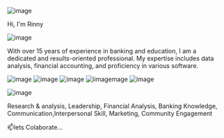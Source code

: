 
![image](https://github.com/Rinnyyudowati/Rinnyyudowati/assets/144413246/22ace094-ccdf-4ac6-94fb-145d8c8ecac2)


Hi, I'm Rinny
   
![image](https://github.com/Rinnyyudowati/Rinnyyudowati/assets/144413246/639811e4-5512-4007-9283-c8f5cebbe3b8)


With over 15 years of experience in banking and education, I am a dedicated and results-oriented professional. My expertise includes data analysis, financial accounting, and proficiency in various software.      


![image](https://github.com/Rinnyyudowati/Rinnyyudowati/assets/144413246/90451d39-9f58-48e3-81da-55969cde6230)
![image](https://github.com/Rinnyyudowati/Rinnyyudowati/assets/144413246/f4026a96-1161-4041-83e5-f035a9f8454e)
![image](https://github.com/Rinnyyudowati/Rinnyyudowati/assets/144413246/9228cbab-5a89-4754-9654-022bb2d6b608)
![i![image](https://github.com/Rinnyyudowati/Rinnyyudowati/assets/144413246/20bafd3e-1da4-4585-99b2-8059e17f231d)mage](https://github.com/Rinnyyudowati/Rinnyyudowati/assets/144413246/90aaa222-0b46-4af7-a398-18101e163503)
![image](https://github.com/Rinnyyudowati/Rinnyyudowati/assets/144413246/c9c0df9d-f641-4b12-962d-77114c94dbc6)

![image](https://github.com/Rinnyyudowati/Rinnyyudowati/assets/144413246/c4c88a5f-7684-4252-8f0f-8c9dfd42259f)
 
Research & analysis, Leadership, Financial Analysis, Banking Knowledge, Communication,Interpersonal Skill, Marketing, Community Engagement

 📫lets Colaborate...

